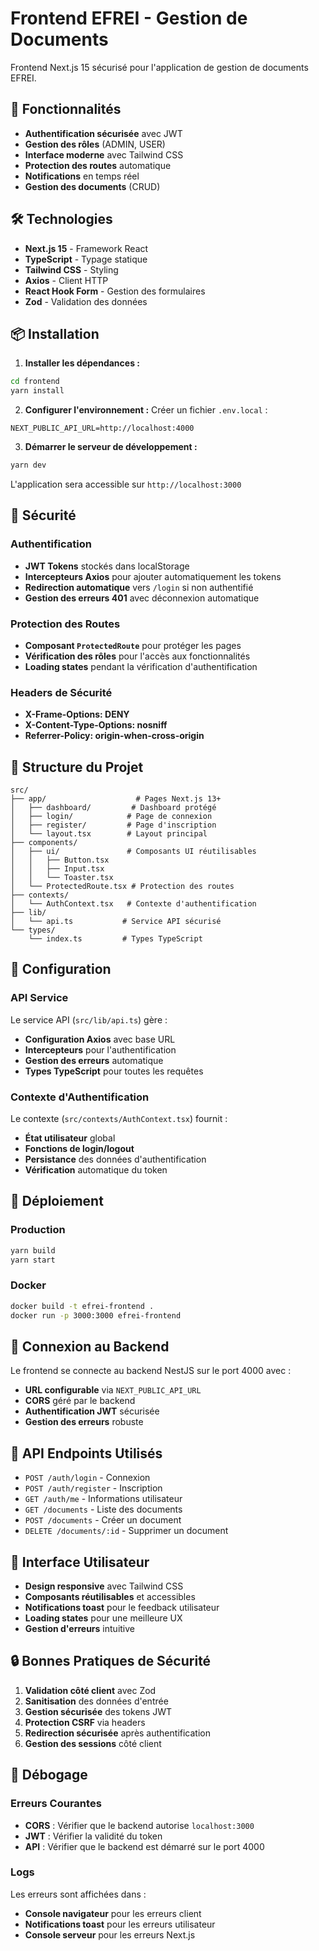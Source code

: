 # Frontend EFREI - Gestion de Documents

Frontend Next.js 15 sécurisé pour l'application de gestion de documents EFREI.

## 🚀 Fonctionnalités

- **Authentification sécurisée** avec JWT
- **Gestion des rôles** (ADMIN, USER)
- **Interface moderne** avec Tailwind CSS
- **Protection des routes** automatique
- **Notifications** en temps réel
- **Gestion des documents** (CRUD)

## 🛠️ Technologies

- **Next.js 15** - Framework React
- **TypeScript** - Typage statique
- **Tailwind CSS** - Styling
- **Axios** - Client HTTP
- **React Hook Form** - Gestion des formulaires
- **Zod** - Validation des données

## 📦 Installation

1. **Installer les dépendances :**

```bash
cd frontend
yarn install
```

2. **Configurer l'environnement :**
   Créer un fichier `.env.local` :

```env
NEXT_PUBLIC_API_URL=http://localhost:4000
```

3. **Démarrer le serveur de développement :**

```bash
yarn dev
```

L'application sera accessible sur `http://localhost:3000`

## 🔐 Sécurité

### Authentification

- **JWT Tokens** stockés dans localStorage
- **Intercepteurs Axios** pour ajouter automatiquement les tokens
- **Redirection automatique** vers `/login` si non authentifié
- **Gestion des erreurs 401** avec déconnexion automatique

### Protection des Routes

- **Composant `ProtectedRoute`** pour protéger les pages
- **Vérification des rôles** pour l'accès aux fonctionnalités
- **Loading states** pendant la vérification d'authentification

### Headers de Sécurité

- **X-Frame-Options: DENY**
- **X-Content-Type-Options: nosniff**
- **Referrer-Policy: origin-when-cross-origin**

## 📁 Structure du Projet

```
src/
├── app/                    # Pages Next.js 13+
│   ├── dashboard/         # Dashboard protégé
│   ├── login/            # Page de connexion
│   ├── register/         # Page d'inscription
│   └── layout.tsx        # Layout principal
├── components/
│   ├── ui/               # Composants UI réutilisables
│   │   ├── Button.tsx
│   │   ├── Input.tsx
│   │   └── Toaster.tsx
│   └── ProtectedRoute.tsx # Protection des routes
├── contexts/
│   └── AuthContext.tsx   # Contexte d'authentification
├── lib/
│   └── api.ts           # Service API sécurisé
└── types/
    └── index.ts         # Types TypeScript
```

## 🔧 Configuration

### API Service

Le service API (`src/lib/api.ts`) gère :

- **Configuration Axios** avec base URL
- **Intercepteurs** pour l'authentification
- **Gestion des erreurs** automatique
- **Types TypeScript** pour toutes les requêtes

### Contexte d'Authentification

Le contexte (`src/contexts/AuthContext.tsx`) fournit :

- **État utilisateur** global
- **Fonctions de login/logout**
- **Persistance** des données d'authentification
- **Vérification** automatique du token

## 🚀 Déploiement

### Production

```bash
yarn build
yarn start
```

### Docker

```bash
docker build -t efrei-frontend .
docker run -p 3000:3000 efrei-frontend
```

## 🔗 Connexion au Backend

Le frontend se connecte au backend NestJS sur le port 4000 avec :

- **URL configurable** via `NEXT_PUBLIC_API_URL`
- **CORS** géré par le backend
- **Authentification JWT** sécurisée
- **Gestion des erreurs** robuste

## 📝 API Endpoints Utilisés

- `POST /auth/login` - Connexion
- `POST /auth/register` - Inscription
- `GET /auth/me` - Informations utilisateur
- `GET /documents` - Liste des documents
- `POST /documents` - Créer un document
- `DELETE /documents/:id` - Supprimer un document

## 🎨 Interface Utilisateur

- **Design responsive** avec Tailwind CSS
- **Composants réutilisables** et accessibles
- **Notifications toast** pour le feedback utilisateur
- **Loading states** pour une meilleure UX
- **Gestion d'erreurs** intuitive

## 🔒 Bonnes Pratiques de Sécurité

1. **Validation côté client** avec Zod
2. **Sanitisation** des données d'entrée
3. **Gestion sécurisée** des tokens JWT
4. **Protection CSRF** via headers
5. **Redirection sécurisée** après authentification
6. **Gestion des sessions** côté client

## 🐛 Débogage

### Erreurs Courantes

- **CORS** : Vérifier que le backend autorise `localhost:3000`
- **JWT** : Vérifier la validité du token
- **API** : Vérifier que le backend est démarré sur le port 4000

### Logs

Les erreurs sont affichées dans :

- **Console navigateur** pour les erreurs client
- **Notifications toast** pour les erreurs utilisateur
- **Console serveur** pour les erreurs Next.js
